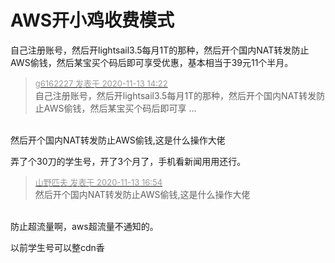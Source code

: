 # AWS开小鸡收费模式


自己注册账号，然后开lightsail3.5每月1T的那种，然后开个国内NAT转发防止AWS偷钱，然后某宝买个码后即可享受优惠，基本相当于39元11个半月。

<div class="quote"><blockquote><font size="2"><a href="https://www.hostloc.com/forum.php?mod=redirect&amp;goto=findpost&amp;pid=9448438&amp;ptid=766172" target="_blank"><font color="#999999">g6162227 发表于 2020-11-13 14:22</font></a></font><br />
自己注册账号，然后开lightsail3.5每月1T的那种，然后开个国内NAT转发防止AWS偷钱，然后某宝买个码后即可享 ...</blockquote></div><br />
然后开个国内NAT转发防止AWS偷钱,这是什么操作大佬

弄了个30刀的学生号，开了3个月了，手机看新闻用用还行。

<div class="quote"><blockquote><font size="2"><a href="https://www.hostloc.com/forum.php?mod=redirect&amp;goto=findpost&amp;pid=9449273&amp;ptid=766172" target="_blank"><font color="#999999">山野匹夫 发表于 2020-11-13 16:54</font></a></font><br />
然后开个国内NAT转发防止AWS偷钱,这是什么操作大佬</blockquote></div><br />
防止超流量啊，aws超流量不通知的。

以前学生号可以整cdn香
